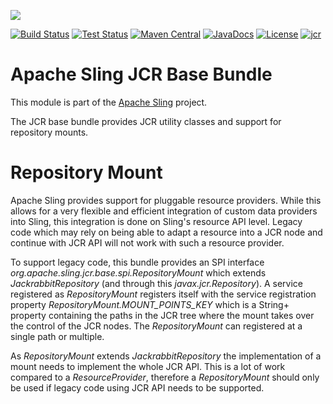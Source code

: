 [<img src="https://sling.apache.org/res/logos/sling.png"/>](https://sling.apache.org)

 [![Build Status](https://builds.apache.org/buildStatus/icon?job=Sling/sling-org-apache-sling-jcr-base/master)](https://builds.apache.org/job/Sling/job/sling-org-apache-sling-jcr-base/job/master) [![Test Status](https://img.shields.io/jenkins/t/https/builds.apache.org/job/Sling/job/sling-org-apache-sling-jcr-base/job/master.svg)](https://builds.apache.org/job/Sling/job/sling-org-apache-sling-jcr-base/job/master/test_results_analyzer/) [![Maven Central](https://maven-badges.herokuapp.com/maven-central/org.apache.sling/org.apache.sling.jcr.base/badge.svg)](https://search.maven.org/#search%7Cga%7C1%7Cg%3A%22org.apache.sling%22%20a%3A%22org.apache.sling.jcr.base%22) [![JavaDocs](https://www.javadoc.io/badge/org.apache.sling/org.apache.sling.jcr.base.svg)](https://www.javadoc.io/doc/org.apache.sling/org.apache.sling.jcr.base) [![License](https://img.shields.io/badge/License-Apache%202.0-blue.svg)](https://www.apache.org/licenses/LICENSE-2.0) [![jcr](https://sling.apache.org/badges/group-jcr.svg)](https://github.com/apache/sling-aggregator/blob/master/docs/groups/jcr.md)

# Apache Sling JCR Base Bundle

This module is part of the [Apache Sling](https://sling.apache.org) project.

The JCR base bundle provides JCR utility classes and support for repository mounts.

# Repository Mount

Apache Sling provides support for pluggable resource providers. While this allows for a very flexible and efficient
integration of custom data providers into Sling, this integration is done on Sling's resource API level. Legacy code
which may rely on being able to adapt a resource into a JCR node and continue with JCR API will not work with such
a resource provider.

To support legacy code, this bundle provides an SPI interface *org.apache.sling.jcr.base.spi.RepositoryMount* which
extends *JackrabbitRepository* (and through this *javax.jcr.Repository*). A service registered as *RepositoryMount* registers
itself with the service registration property *RepositoryMount.MOUNT_POINTS_KEY* which is a String+ property containing
the paths in the JCR tree where the mount takes over the control of the JCR nodes. The *RepositoryMount* can registered
at a single path or multiple.

As *RepositoryMount* extends *JackrabbitRepository* the implementation of a mount needs to implement the whole JCR API.
This is a lot of work compared to a *ResourceProvider*, therefore a *RepositoryMount* should only be used if legacy
code using JCR API needs to be supported.

